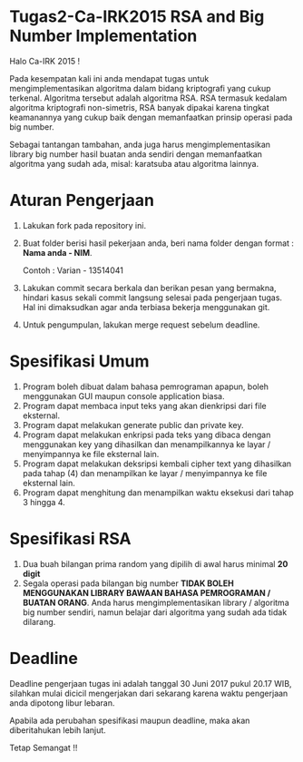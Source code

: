 # Tugas2-Ca-IRK2015 RSA and Big Number Implementation 

Halo Ca-IRK 2015 !

Pada kesempatan kali ini anda mendapat tugas untuk mengimplementasikan algoritma dalam bidang kriptografi yang cukup terkenal.
Algoritma tersebut adalah algoritma RSA. RSA termasuk kedalam algoritma kriptografi non-simetris, RSA banyak dipakai karena tingkat 
keamanannya yang cukup baik dengan memanfaatkan prinsip operasi pada big number.

Sebagai tantangan tambahan, anda juga harus mengimplementasikan library big number hasil buatan anda sendiri dengan memanfaatkan
algoritma yang sudah ada, misal: karatsuba atau algoritma lainnya.

# Aturan Pengerjaan
1. Lakukan fork pada repository ini.
2. Buat folder berisi hasil pekerjaan anda, beri nama folder dengan format : **Nama anda - NIM**. 

   Contoh : Varian - 13514041
3. Lakukan commit secara berkala dan berikan pesan yang bermakna, hindari kasus sekali commit langsung selesai pada pengerjaan tugas.
   Hal ini dimaksudkan agar anda terbiasa bekerja menggunakan git.

4. Untuk pengumpulan, lakukan merge request sebelum deadline.

# Spesifikasi Umum
1. Program boleh dibuat dalam bahasa pemrograman apapun, boleh menggunakan GUI maupun console application biasa.
2. Program dapat membaca input teks yang akan dienkripsi dari file eksternal.
3. Program dapat melakukan generate public dan private key.
4. Program dapat melakukan enkripsi pada teks yang dibaca dengan menggunakan key yang dihasilkan dan menampilkannya ke layar / menyimpannya ke file eksternal lain.
5. Program dapat melakukan deksripsi kembali cipher text yang dihasilkan pada tahap (4) dan menampilkan ke layar / menyimpannya ke file eksternal lain.
6. Program dapat menghitung dan menampilkan waktu eksekusi dari tahap 3 hingga 4.

# Spesifikasi RSA
1. Dua buah bilangan prima random yang dipilih di awal harus minimal **20 digit**
2. Segala operasi pada bilangan big number **TIDAK BOLEH MENGGUNAKAN LIBRARY BAWAAN BAHASA PEMROGRAMAN / BUATAN ORANG**. Anda harus mengimplementasikan library / algoritma big number sendiri, namun belajar dari algoritma yang sudah ada tidak dilarang.

# Deadline
Deadline pengerjaan tugas ini adalah tanggal 30 Juni 2017 pukul 20.17 WIB, silahkan mulai dicicil mengerjakan dari sekarang karena waktu pengerjaan anda dipotong libur lebaran.

Apabila ada perubahan spesifikasi maupun deadline, maka akan diberitahukan lebih lanjut.

Tetap Semangat !! 
